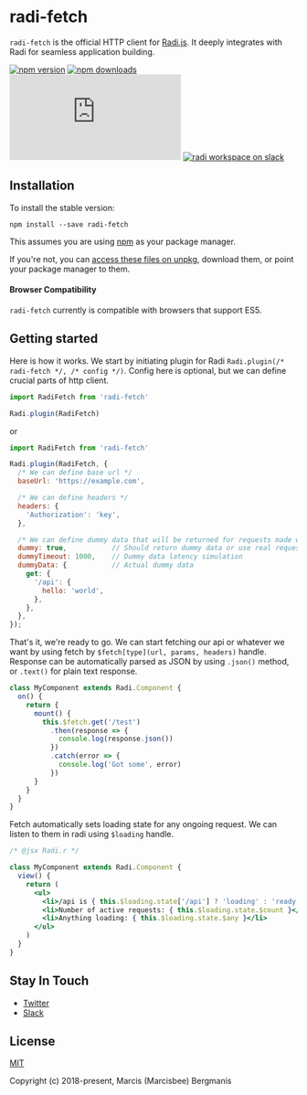 # radi-fetch

`radi-fetch` is the official HTTP client for [Radi.js](https://radi.js.org). It deeply integrates with Radi for seamless application building.

[![npm version](https://img.shields.io/npm/v/radi-fetch.svg?style=flat-square)](https://www.npmjs.com/package/radi-fetch)
[![npm downloads](https://img.shields.io/npm/dm/radi-fetch.svg?style=flat-square)](https://www.npmjs.com/package/radi-fetch)
[![gzip bundle size](http://img.badgesize.io/https://unpkg.com/radi-fetch@latest/dist/radi-fetch.min.js?compression=gzip&style=flat-square)](https://unpkg.com/radi-fetch@latest/dist/radi-fetch.js)
[![radi workspace on slack](https://img.shields.io/badge/slack-radijs-3eb891.svg?style=flat-square)](https://join.slack.com/t/radijs/shared_invite/enQtMjk3NTE2NjYxMTI2LWFmMTM5NTgwZDI5NmFlYzMzYmMxZjBhMGY0MGM2MzY5NmExY2Y0ODBjNDNmYjYxZWYxMjEyNjJhNjA5OTJjNzQ)


## Installation

To install the stable version:

```
npm install --save radi-fetch
```

This assumes you are using [npm](https://www.npmjs.com/) as your package manager.  

If you're not, you can [access these files on unpkg](https://unpkg.com/radi-fetch/dist/), download them, or point your package manager to them.

#### Browser Compatibility

`radi-fetch` currently is compatible with browsers that support ES5.

## Getting started

Here is how it works. We start by initiating plugin for Radi `Radi.plugin(/* radi-fetch */, /* config */)`. Config here is optional, but we can define crucial parts of http client.

```jsx
import RadiFetch from 'radi-fetch'

Radi.plugin(RadiFetch)
```

or

```jsx
import RadiFetch from 'radi-fetch'

Radi.plugin(RadiFetch, {
  /* We can define base url */
  baseUrl: 'https://example.com',

  /* We can define headers */
  headers: {
    'Authorization': 'key',
  },

  /* We can define dummy data that will be returned for requests made with radi-fetch */
  dummy: true,           // Should return dummy data or use real requests
  dummyTimeout: 1000,    // Dummy data latency simulation
  dummyData: {           // Actual dummy data
    get: {
      '/api': {
        hello: 'world',
      },
    },
  },
});
```

That's it, we're ready to go. We can start fetching our api or whatever we want by using fetch by `$fetch[type](url, params, headers)` handle.
Response can be automatically parsed as JSON by using `.json()` method, or `.text()` for plain text response.

```jsx
class MyComponent extends Radi.Component {
  on() {
    return {
      mount() {
        this.$fetch.get('/test')
          .then(response => {
            console.log(response.json())
          })
          .catch(error => {
            console.log('Got some', error)
          })
      }
    }
  }
}
```

Fetch automatically sets loading state for any ongoing request. We can listen to them in radi using `$loading` handle.

```jsx
/* @jsx Radi.r */

class MyComponent extends Radi.Component {
  view() {
    return (
      <ul>
        <li>/api is { this.$loading.state['/api'] ? 'loading' : 'ready' }</li>
        <li>Number of active requests: { this.$loading.state.$count }</li>
        <li>Anything loading: { this.$loading.state.$any }</li>
      </ul>
    )
  }
}
```

## Stay In Touch

- [Twitter](https://twitter.com/radi_js)
- [Slack](https://join.slack.com/t/radijs/shared_invite/enQtMjk3NTE2NjYxMTI2LWFmMTM5NTgwZDI5NmFlYzMzYmMxZjBhMGY0MGM2MzY5NmExY2Y0ODBjNDNmYjYxZWYxMjEyNjJhNjA5OTJjNzQ)

## License

[MIT](http://opensource.org/licenses/MIT)

Copyright (c) 2018-present, Marcis (Marcisbee) Bergmanis

